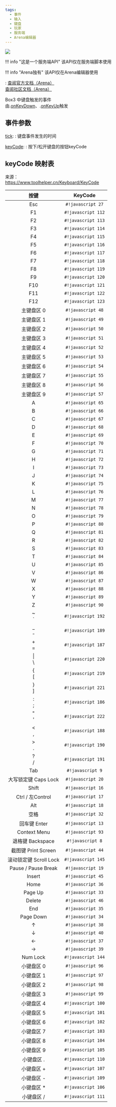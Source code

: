 ```yaml
---
tags:
  - 事件
  - 输入
  - 键盘
  - 玩家
  - 服务端
  - Arena编辑器
---
```


<a href="https://github.com/qndm"><img src="https://img.shields.io/badge/%E8%B4%A1%E7%8C%AE%E8%80%85-qndm-blue"></img></a>

!!! info "这是一个服务端API"
    该API仅在服务端脚本使用

!!! info "Arena独有"
    该API仅在Arena编辑器使用

:   [查阅官方文档（Arena）](https://box3.yuque.com/staff-khn556/wupvz3/su9rkpkv6yte84s8)  
    [查阅社区文档（Arena）](https://www.yuque.com/box3lab/api/rgssolkr068w0fy9#anWjP)


Box3 中键盘触发的事件  
由[](GameWorld).[onKeyDown](event)、[](GameWorld).[onKeyUp](event)触发

## 事件参数
[tick](property): [](number)
:   键盘事件发生的时间

[keyCode](property): [](number)
:   按下/松开键盘的按钮keyCode

## keyCode 映射表
来源：  
<https://www.toolhelper.cn/Keyboard/KeyCode>  

| 按键 | KeyCode |
| :-: | :-: |
| Esc | `#!javascript 27` |
| F1 | `#!javascript 112` |
| F2 | `#!javascript 113` |
| F3 | `#!javascript 114` |
| F4 | `#!javascript 115` |
| F5 | `#!javascript 116` |
| F6 | `#!javascript 117` |
| F7 | `#!javascript 118` |
| F8 | `#!javascript 119` |
| F9 | `#!javascript 120` |
| F10 | `#!javascript 121` |
| F11 | `#!javascript 122` |
| F12 | `#!javascript 123` |
| 主键盘区 0 | `#!javascript 48` |
| 主键盘区 1 | `#!javascript 49` |
| 主键盘区 2 | `#!javascript 50` |
| 主键盘区 3 | `#!javascript 51` |
| 主键盘区 4 | `#!javascript 52` |
| 主键盘区 5 | `#!javascript 53` |
| 主键盘区 6 | `#!javascript 54` |
| 主键盘区 7 | `#!javascript 55` |
| 主键盘区 8 | `#!javascript 56` |
| 主键盘区 9 | `#!javascript 57` |
| A | `#!javascript 65` |
| B | `#!javascript 66` |
| C | `#!javascript 67` |
| D | `#!javascript 68` |
| E | `#!javascript 69` |
| F | `#!javascript 70` |
| G | `#!javascript 71` |
| H | `#!javascript 72` |
| I | `#!javascript 73` |
| J | `#!javascript 74` |
| K | `#!javascript 75` |
| L | `#!javascript 76` |
| M | `#!javascript 77` |
| N | `#!javascript 78` |
| O | `#!javascript 79` |
| P | `#!javascript 80` |
| Q | `#!javascript 81` |
| R | `#!javascript 82` |
| S | `#!javascript 83` |
| T | `#!javascript 84` |
| U | `#!javascript 85` |
| V | `#!javascript 86` |
| W | `#!javascript 87` |
| X | `#!javascript 88` |
| Y | `#!javascript 89` |
| Z | `#!javascript 90` |
| ~<br>\` | `#!javascript 192` |
| _<br>- | `#!javascript 189` |
| +<br>= | `#!javascript 187` |
| \|<br>\\ | `#!javascript 220` |
| {<br>[ | `#!javascript 219` |
| }<br>] | `#!javascript 221` |
| :<br>; | `#!javascript 186` |
| "<br>' | `#!javascript 222` |
| <<br>, | `#!javascript 188` |
| ><br>. | `#!javascript 190` |
| ?<br>/ | `#!javascript 191` |
| Tab | `#!javascript 9` |
| 大写锁定键 Caps Lock | `#!javascript 20` |
| Shift | `#!javascript 16` |
| Ctrl / 左Control | `#!javascript 17` |
| Alt | `#!javascript 18` |
| 空格 | `#!javascript 32` |
| 回车键 Enter | `#!javascript 13` |
| Context Menu | `#!javascript 93` |
| 退格键 Backspace | `#!javascript 8` |
| 截图键 Print Screen | `#!javascript 44` |
| 滚动锁定键 Scroll Lock | `#!javascript 145` |
| Pause / Pause Break | `#!javascript 19` |
| Insert | `#!javascript 45` |
| Home | `#!javascript 36` |
| Page Up | `#!javascript 33` |
| Delete | `#!javascript 46` |
| End | `#!javascript 35` |
| Page Down | `#!javascript 34` |
| ↑ | `#!javascript 38` |
| ↓ | `#!javascript 40` |
| ← | `#!javascript 37` |
| → | `#!javascript 39` |
| Num Lock | `#!javascript 144` |
| 小键盘区 0 | `#!javascript 96` |
| 小键盘区 1 | `#!javascript 97` |
| 小键盘区 2 | `#!javascript 98` |
| 小键盘区 3 | `#!javascript 99` |
| 小键盘区 4 | `#!javascript 100` |
| 小键盘区 5 | `#!javascript 101` |
| 小键盘区 6 | `#!javascript 102` |
| 小键盘区 7 | `#!javascript 103` |
| 小键盘区 8 | `#!javascript 104` |
| 小键盘区 9 | `#!javascript 105` |
| 小键盘区 . | `#!javascript 110` |
| 小键盘区 + | `#!javascript 107` |
| 小键盘区 - | `#!javascript 109` |
| 小键盘区 * | `#!javascript 106` |
| 小键盘区 / | `#!javascript 111` |